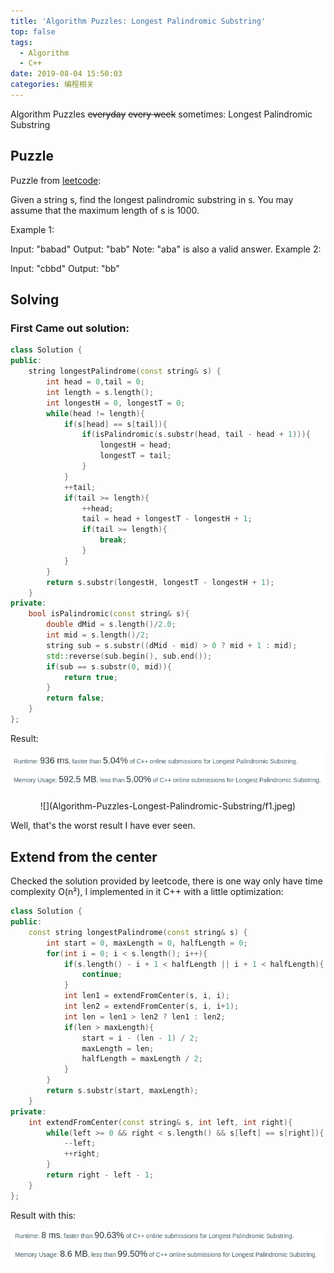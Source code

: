 ```yaml
---
title: 'Algorithm Puzzles: Longest Palindromic Substring'
top: false
tags:
  - Algorithm
  - C++
date: 2019-08-04 15:50:03
categories: 编程相关
---
```


Algorithm Puzzles ~~everyday~~ ~~every week~~ sometimes: Longest Palindromic Substring

<!--more-->

## Puzzle

Puzzle from [leetcode](https://leetcode.com):

Given a string s, find the longest palindromic substring in s. You may assume that the maximum length of s is 1000.

Example 1:

Input: "babad"
Output: "bab"
Note: "aba" is also a valid answer.
Example 2:

Input: "cbbd"
Output: "bb"

## Solving

### First Came out solution:

```cpp
class Solution {
public:
    string longestPalindrome(const string& s) {
        int head = 0,tail = 0;
        int length = s.length();
        int longestH = 0, longestT = 0;
        while(head != length){
            if(s[head] == s[tail]){
                if(isPalindromic(s.substr(head, tail - head + 1))){
                    longestH = head;
                    longestT = tail;
                }
            }
            ++tail;
            if(tail >= length){
                ++head;
                tail = head + longestT - longestH + 1;
                if(tail >= length){
                    break;
                }
            }
        }
        return s.substr(longestH, longestT - longestH + 1);
    }
private:
    bool isPalindromic(const string& s){
        double dMid = s.length()/2.0;
        int mid = s.length()/2;
        string sub = s.substr((dMid - mid) > 0 ? mid + 1 : mid);
        std::reverse(sub.begin(), sub.end());
        if(sub == s.substr(0, mid)){
            return true;
        }
        return false;
    }
};
```

Result:

![](Algorithm-Puzzles-Longest-Palindromic-Substring/s1.png)

<div  align="center"> 
![](Algorithm-Puzzles-Longest-Palindromic-Substring/f1.jpeg)
</div>

Well, that's the worst result I have ever seen.

## Extend from the center

Checked the solution provided by leetcode, there is one way only have time complexity O(n²), I implemented in it C++ with a little optimization:

```cpp
class Solution {
public:
    const string longestPalindrome(const string& s) {
        int start = 0, maxLength = 0, halfLength = 0;
        for(int i = 0; i < s.length(); i++){
            if(s.length() - i + 1 < halfLength || i + 1 < halfLength){
                continue;
            }
            int len1 = extendFromCenter(s, i, i);
            int len2 = extendFromCenter(s, i, i+1);
            int len = len1 > len2 ? len1 : len2;
            if(len > maxLength){
                start = i - (len - 1) / 2;
                maxLength = len;
                halfLength = maxLength / 2; 
            }
        }
        return s.substr(start, maxLength);
    }
private:
    int extendFromCenter(const string& s, int left, int right){
        while(left >= 0 && right < s.length() && s[left] == s[right]){
            --left;
            ++right;
        }
        return right - left - 1;
    }
};
```

Result with this:

![](Algorithm-Puzzles-Longest-Palindromic-Substring/s2.png)

